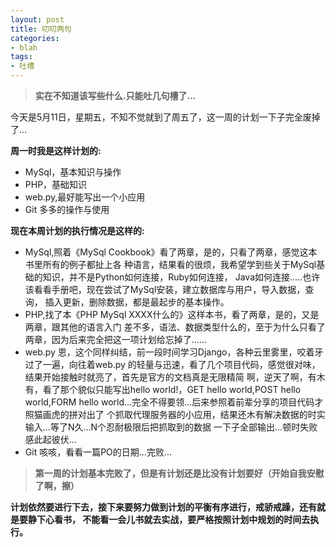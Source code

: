 ```yaml
---
layout: post
title: 叨叨两句
categories:
- blah
tags:
- 吐槽
---
```


>**实在不知道该写些什么.只能吐几句槽了...**

今天是5月11日，星期五，不知不觉就到了周五了，这一周的计划一下子完全废掉了...

**周一时我是这样计划的:**

- MySql，基本知识与操作
- PHP，基础知识
- web.py,最好能写出一个小应用
- Git 多多的操作与使用

**现在本周计划的执行情况是这样的:**

- MySql,照着《MySql Cookbook》看了两章，是的，只看了两章，感觉这本书里所有的例子都扯上各
种语言，结果看的很烦，我希望学到些关于MySql基础的知识，并不是Python如何连接，Ruby如何连接，
Java如何连接.....也许该看看手册吧，现在尝试了MySql安装，建立数据库与用户，导入数据，查询，
插入更新，删除数据，都是最起步的基本操作。
- PHP,找了本《PHP MySql XXXX什么的》这样本书，看了两章，是的，又是两章，跟其他的语言入门
差不多，语法、数据类型什么的，至于为什么只看了两章，因为后来完全把这一项计划给忘掉了......
- web.py 恩，这个同样纠结，前一段时间学习Django，各种云里雾里，咬着牙过了一遍，向往着web.py
的轻量与迅速，看了几个项目代码，感觉很对味，结果开始接触时就亮了，首先是官方的文档真是无限精简
啊，逆天了啊，有木有，看了那个貌似只能写出hello world!，GET hello world,POST hello 
world,FORM hello world...完全不得要领...后来参照着前辈分享的项目代码才照猫画虎的拼对出了
个抓取代理服务器的小应用，结果还木有解决数据的时实输入...等了N久...N个忍耐极限后把抓取到的数据
一下子全部输出...顿时失败感此起彼伏...
- Git 咳咳，看看一篇PO的日期...完败...

>**第一周的计划基本完败了，但是有计划还是比没有计划要好（开始自我安慰了啊，擦）**

**计划依然要进行下去，接下来要努力做到计划的平衡有序进行，戒骄戒躁，还有就是要静下心看书，
不能看一会儿书就去实战，要严格按照计划中规划的时间去执行。**